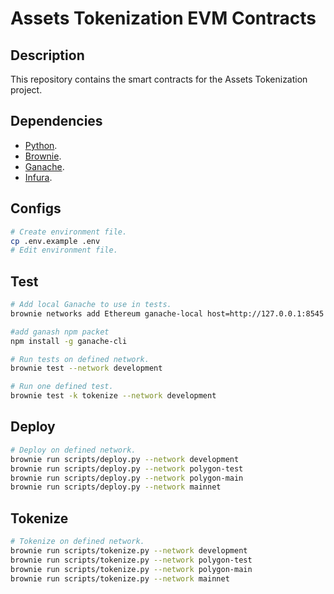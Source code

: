 # Assets Tokenization EVM Contracts

## Description

This repository contains the smart contracts for the Assets Tokenization project.

## Dependencies

- [Python](https://www.python.org/downloads/).
- [Brownie](https://eth-brownie.readthedocs.io/en/stable/install.html).
- [Ganache](https://www.trufflesuite.com/ganache).
- [Infura](https://app.infura.io/dashboard).

## Configs

```sh
# Create environment file.
cp .env.example .env
# Edit environment file.
```

## Test

```sh
# Add local Ganache to use in tests.
brownie networks add Ethereum ganache-local host=http://127.0.0.1:8545 chainid=1337

#add ganash npm packet
npm install -g ganache-cli

# Run tests on defined network.
brownie test --network development

# Run one defined test.
brownie test -k tokenize --network development
```

## Deploy

```sh
# Deploy on defined network.
brownie run scripts/deploy.py --network development
brownie run scripts/deploy.py --network polygon-test
brownie run scripts/deploy.py --network polygon-main
brownie run scripts/deploy.py --network mainnet
```

## Tokenize

```sh
# Tokenize on defined network.
brownie run scripts/tokenize.py --network development
brownie run scripts/tokenize.py --network polygon-test
brownie run scripts/tokenize.py --network polygon-main
brownie run scripts/tokenize.py --network mainnet
```
